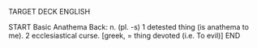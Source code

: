 TARGET DECK
ENGLISH

START
Basic
Anathema
Back: n. (pl. -s) 1 detested thing (is anathema to me). 2 ecclesiastical curse. [greek, = thing devoted (i.e. To evil)]
END
